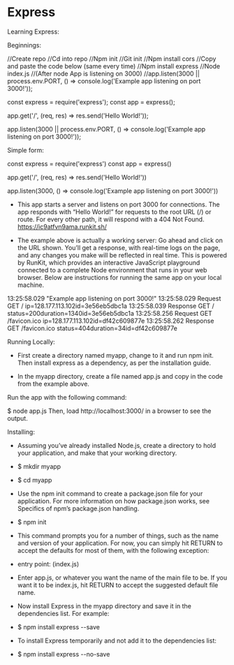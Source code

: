 # Express
Learning Express:

Beginnings:


//Create repo
//Cd into repo
//Npm init 
//Git init
//Npm install cors
//Copy and paste the code below (same every time)
//Npm install express
//Node index.js
     //(After node App is listening on 3000)
     //app.listen(3000 || process.env.PORT, () => console.log('Example app listening on port 3000!'));

const express = require('express');
const app = express();

app.get('/', (req, res) => res.send('Hello World!'));

app.listen(3000 || process.env.PORT, () => console.log('Example app listening on port 3000!'));



Simple form:

const express = require('express')
const app = express()

app.get('/', (req, res) => res.send('Hello World!'))

app.listen(3000, () => console.log('Example app listening on port 3000!'))

* This app starts a server and listens on port 3000 for connections. The app responds with “Hello World!” for requests to the root URL (/) or route. For every other path, it will respond with a 404 Not Found.  https://ic9atfvn9ama.runkit.sh/

* The example above is actually a working server: Go ahead and click on the URL shown. You’ll get a response, with real-time logs on the page, and any changes you make will be reflected in real time. This is powered by RunKit, which provides an interactive JavaScript playground connected to a complete Node environment that runs in your web browser. Below are instructions for running the same app on your local machine.

13:25:58.029 
"Example app listening on port 3000!"
13:25:58.029 
Request GET / ip=128.177.113.102id=3e56eb5dbc1a
13:25:58.039 
Response GET / status=200duration=1340id=3e56eb5dbc1a
13:25:58.256 
Request GET /favicon.ico ip=128.177.113.102id=df42c609877e
13:25:58.262 
Response GET /favicon.ico status=404duration=34id=df42c609877e


Running Locally:

* First create a directory named myapp, change to it and run npm init. Then install express as a dependency, as per the installation guide.

* In the myapp directory, create a file named app.js and copy in the code from the example above.

Run the app with the following command:

$ node app.js
Then, load http://localhost:3000/ in a browser to see the output.



Installing: 

* Assuming you’ve already installed Node.js, create a directory to hold your application, and make that your working directory.

* $ mkdir myapp
* $ cd myapp
* Use the npm init command to create a package.json file for your application. For more information on how package.json works, see Specifics of npm’s package.json handling.

* $ npm init
* This command prompts you for a number of things, such as the name and version of your application. For now, you can simply hit RETURN to accept the defaults for most of them, with the following exception:

* entry point: (index.js)
* Enter app.js, or whatever you want the name of the main file to be. If you want it to be index.js, hit RETURN to accept the suggested default file name.

* Now install Express in the myapp directory and save it in the dependencies list. For example:

* $ npm install express --save
* To install Express temporarily and not add it to the dependencies list:

* $ npm install express --no-save

